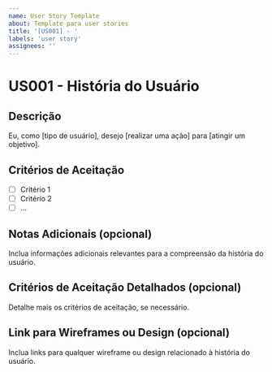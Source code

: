 ```yaml
---
name: User Story Template
about: Template para user stories
title: '[US001] - '
labels: 'user story'
assignees: ''
---
```


# US001 - História do Usuário

## Descrição

Eu, como [tipo de usuário], desejo [realizar uma ação] para [atingir um objetivo].

## Critérios de Aceitação

- [ ] Critério 1
- [ ] Critério 2
- [ ] ...

## Notas Adicionais (opcional)

Inclua informações adicionais relevantes para a compreensão da história do usuário.

## Critérios de Aceitação Detalhados (opcional)

Detalhe mais os critérios de aceitação, se necessário.

## Link para Wireframes ou Design (opcional)

Inclua links para qualquer wireframe ou design relacionado à história do usuário.
